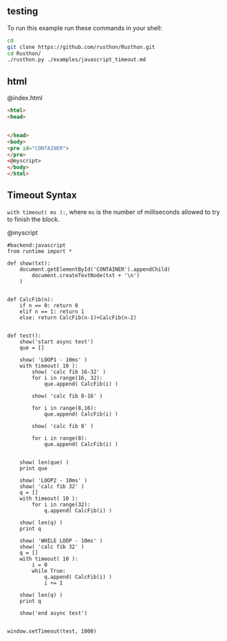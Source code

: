 testing
-------

To run this example run these commands in your shell:

```bash
cd
git clone https://github.com/rusthon/Rusthon.git
cd Rusthon/
./rusthon.py ./examples/javascript_timeout.md
```

html
----


@index.html
```html
<html>
<head>


</head>
<body>
<pre id="CONTAINER">
</pre>
<@myscript>
</body>
</html>
```

Timeout Syntax
--------------------------
`with timeout( ms ):`, where `ms` is the number of milliseconds allowed to try to finish the block.


@myscript
```rusthon
#backend:javascript
from runtime import *

def show(txt):
	document.getElementById('CONTAINER').appendChild(
		document.createTextNode(txt + '\n')
	)


def CalcFib(n):
	if n == 0: return 0
	elif n == 1: return 1
	else: return CalcFib(n-1)+CalcFib(n-2)


def test():
	show('start async test')
	que = []

	show( 'LOOP1 - 10ms' )
	with timeout( 10 ):
		show( 'calc fib 16-32' )
		for i in range(16, 32):
			que.append( CalcFib(i) )

		show( 'calc fib 8-16' )

		for i in range(8,16):
			que.append( CalcFib(i) )

		show( 'calc fib 8' )

		for i in range(8):
			que.append( CalcFib(i) )


	show( len(que) )
	print que

	show( 'LOOP2 - 10ms' )
	show( 'calc fib 32' )
	q = []
	with timeout( 10 ):
		for i in range(32):
			q.append( CalcFib(i) )

	show( len(q) )
	print q

	show( 'WHILE LOOP - 10ms' )
	show( 'calc fib 32' )
	q = []
	with timeout( 10 ):
		i = 0
		while True:
			q.append( CalcFib(i) )
			i += 1

	show( len(q) )
	print q

	show('end async test')


window.setTimeout(test, 1000)

```
